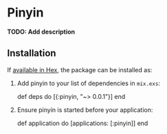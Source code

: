 # Pinyin

**TODO: Add description**

## Installation

If [available in Hex](https://hex.pm/docs/publish), the package can be installed as:

  1. Add pinyin to your list of dependencies in `mix.exs`:

        def deps do
          [{:pinyin, "~> 0.0.1"}]
        end

  2. Ensure pinyin is started before your application:

        def application do
          [applications: [:pinyin]]
        end

